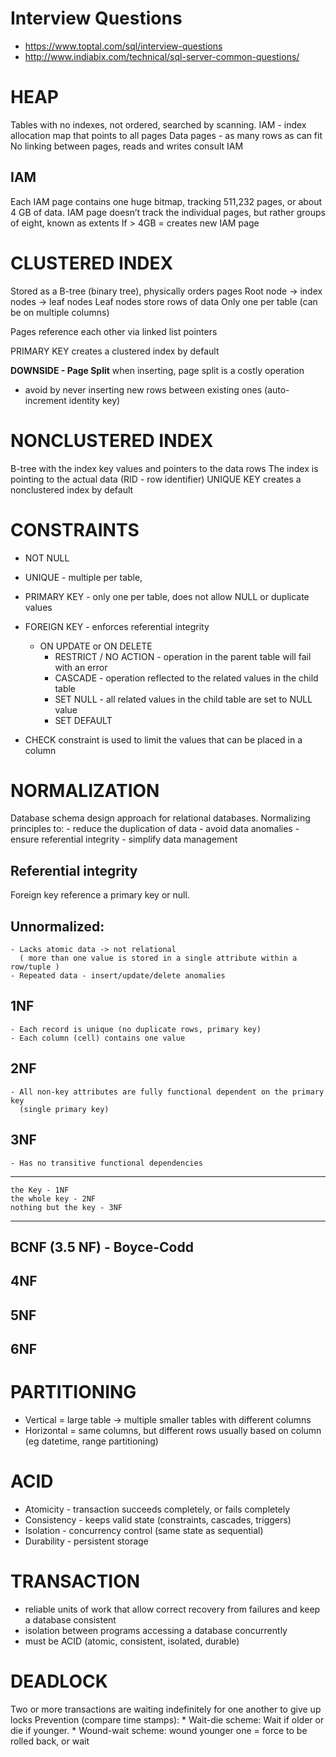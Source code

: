 # Interview Questions
- https://www.toptal.com/sql/interview-questions
- http://www.indiabix.com/technical/sql-server-common-questions/


# HEAP
Tables with no indexes, not ordered, searched by scanning.
IAM - index allocation map that points to all pages
Data pages - as many rows as can fit
No linking between pages, reads and writes consult IAM

## IAM
Each IAM page contains one huge bitmap, tracking 511,232 pages, or about 4 GB of data.
IAM page doesn’t track the individual pages, but rather groups of eight, known as extents
If > 4GB = creates new IAM page


# CLUSTERED INDEX
Stored as a B-tree (binary tree), physically orders pages
Root node -> index nodes -> leaf nodes
Leaf nodes store rows of data
Only one per table (can be on multiple columns)

Pages reference each other via linked list pointers


PRIMARY KEY creates a clustered index by default

**DOWNSIDE - Page Split** when inserting, page split is a costly operation
- avoid by never inserting new rows between existing ones (auto-increment identity key)


# NONCLUSTERED INDEX
B-tree with the index key values and pointers to the data rows
The index is pointing to the actual data (RID - row identifier)
UNIQUE KEY creates a nonclustered index by default


# CONSTRAINTS
- NOT NULL
- UNIQUE       - multiple per table,
- PRIMARY KEY  - only one per table, does not allow NULL or duplicate values
- FOREIGN KEY -  enforces referential integrity
    - ON UPDATE or ON DELETE
        * RESTRICT / NO ACTION   - operation in the parent table will fail with an error
        * CASCADE                - operation reflected to the related values in the child table
        * SET NULL               - all related values in the child table are set to NULL value
        * SET DEFAULT

- CHECK constraint is used to limit the values that can be placed in a column


# NORMALIZATION

Database schema design approach for relational databases.
Normalizing principles to:
    - reduce the duplication of data
    - avoid data anomalies
    - ensure referential integrity
    - simplify data management

## Referential integrity

Foreign key reference a primary key or null.

## Unnormalized:
    - Lacks atomic data -> not relational
      ( more than one value is stored in a single attribute within a row/tuple )
    - Repeated data - insert/update/delete anomalies

## 1NF
    - Each record is unique (no duplicate rows, primary key)
    - Each column (cell) contains one value

## 2NF
    - All non-key attributes are fully functional dependent on the primary key
      (single primary key)

## 3NF
    - Has no transitive functional dependencies

-------------------------------------
    the Key - 1NF
    the whole key - 2NF
    nothing but the key - 3NF
-------------------------------------


## BCNF (3.5 NF) - Boyce-Codd
## 4NF
## 5NF
## 6NF


# PARTITIONING

* Vertical   = large table -> multiple smaller tables with different columns
* Horizontal = same columns, but different rows
               usually based on column (eg datetime, range partitioning)


# ACID
* Atomicity - transaction succeeds completely, or fails completely
* Consistency - keeps valid state (constraints, cascades, triggers)
* Isolation - concurrency control (same state as sequential)
* Durability - persistent storage

# TRANSACTION
- reliable units of work that allow correct recovery from failures and keep a database consistent
- isolation between programs accessing a database concurrently
- must be ACID (atomic, consistent, isolated, durable)


# DEADLOCK
Two or more transactions are waiting indefinitely for one another to give up locks
Prevention (compare time stamps):
    * Wait-die scheme: Wait if older or die if younger.
    * Wound-wait scheme: wound younger one = force to be rolled back, or wait


